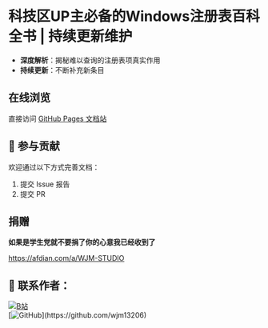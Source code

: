 # 科技区UP主必备的Windows注册表百科全书 | 持续更新维护


-  **深度解析**：揭秘难以查询的注册表项真实作用
-  **持续更新**：不断补充新条目



## 在线浏览
直接访问 [GitHub Pages 文档站](https://wjm13206.github.io/windows)


## 🤝 参与贡献
欢迎通过以下方式完善文档：
1. 提交 Issue 报告
2. 提交 PR

## 捐赠
**如果是学生党就不要捐了你的心意我已经收到了**

https://afdian.com/a/WJM-STUDIO


## 📧 联系作者：  
 [![B站](https://img.shields.io/badge/B站-蓝色)](https://space.bilibili.com/3546791251282775)  
 [![GitHub](https://img.shields.io/badge/GitHub-181717?)](https://github.com/wjm13206)

